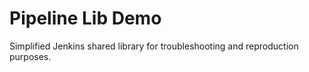 # Pipeline Lib Demo

Simplified Jenkins shared library for troubleshooting and reproduction
purposes.
